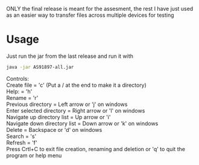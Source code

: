 ONLY the final release is meant for the assesment, the rest I have just used as an easier way to transfer files across multiple devices for testing

# Usage  
Just run the jar from the last release and run it with  

```bash
java -jar AS91897-all.jar
```
Controls:   
Create file = 'c' (Put a / at the end to make it a directory)   
Help: = 'h'   
Rename = 'r'   
Previous directory = Left arrow or 'j' on windows   
Enter selected directory = Right arrow or 'l' on windows   
Navigate up directory list = Up arrow or 'i'    
Navigate down directory list = Down arrow or 'k' on windows   
Delete = Backspace or 'd' on windows   
Search = 's'   
Refresh = 'f'   
Press Crtl+C to exit file creation, renaming and deletion or 'q' to quit the program or help menu   



